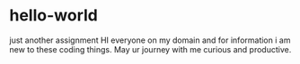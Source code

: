 # hello-world
just another assignment 
HI everyone on my domain and for information i am new to these 
coding things. May ur journey with me curious and productive.

